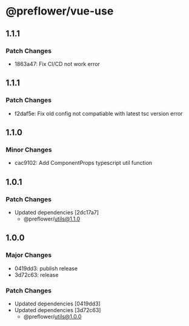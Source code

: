 # @preflower/vue-use

## 1.1.1

### Patch Changes

- 1863a47: Fix CI/CD not work error

## 1.1.1

### Patch Changes

- f2daf5e: Fix old config not compatiable with latest tsc version error

## 1.1.0

### Minor Changes

- cac9102: Add ComponentProps typescript util function

## 1.0.1

### Patch Changes

- Updated dependencies [2dc17a7]
  - @preflower/utils@1.1.0

## 1.0.0

### Major Changes

- 0419dd3: publish release
- 3d72c63: release

### Patch Changes

- Updated dependencies [0419dd3]
- Updated dependencies [3d72c63]
  - @preflower/utils@1.0.0
